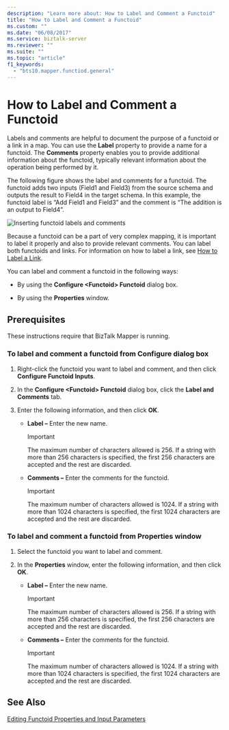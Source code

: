 ```yaml
---
description: "Learn more about: How to Label and Comment a Functoid"
title: "How to Label and Comment a Functoid"
ms.custom: ""
ms.date: "06/08/2017"
ms.service: biztalk-server
ms.reviewer: ""
ms.suite: ""
ms.topic: "article"
f1_keywords: 
  - "bts10.mapper.functiod.general"
---
```

# How to Label and Comment a Functoid
Labels and comments are helpful to document the purpose of a functoid or a link in a map. You can use the **Label** property to provide a name for a functoid. The **Comments** property enables you to provide additional information about the functoid, typically relevant information about the operation being performed by it.  
  
 The following figure shows the label and comments for a functoid. The functoid adds two inputs (Field1 and Field3) from the source schema and outputs the result to Field4 in the target schema. In this example, the functoid label is “Add Field1 and Field3” and the comment is “The addition is an output to Field4”.  
  
 ![Inserting functoid labels and comments](../core/media/label.gif "Label_")  
  
 Because a functoid can be a part of very complex mapping, it is important to label it properly and also to provide relevant comments. You can label both functoids and links. For information on how to label a link, see [How to Label a Link](../core/how-to-label-a-link.md).  
  
 You can label and comment a functoid in the following ways:  
  
-   By using the **Configure \<Functoid\> Functoid** dialog box.  
  
-   By using the **Properties** window.  
  
## Prerequisites  
 These instructions require that BizTalk Mapper is running.  
  
### To label and comment a functoid from Configure dialog box  
  
1.  Right-click the functoid you want to label and comment, and then click **Configure Functoid Inputs**.  
  
2.  In the **Configure \<Functoid\> Functoid** dialog box, click the **Label and Comments** tab.  
  
3.  Enter the following information, and then click **OK**.  
  
    -   **Label –** Enter the new name.  
  
        > [!IMPORTANT]
        >  The maximum number of characters allowed is 256. If a string with more than 256 characters is specified, the first 256 characters are accepted and the rest are discarded.  
  
    -   **Comments –** Enter the comments for the functoid.  
  
        > [!IMPORTANT]
        >  The maximum number of characters allowed is 1024. If a string with more than 1024 characters is specified, the first 1024 characters are accepted and the rest are discarded.  
  
### To label and comment a functoid from Properties window  
  
1.  Select the functoid you want to label and comment.  
  
2.  In the **Properties** window, enter the following information, and then click **OK**.  
  
    -   **Label –** Enter the new name.  
  
        > [!IMPORTANT]
        >  The maximum number of characters allowed is 256. If a string with more than 256 characters is specified, the first 256 characters are accepted and the rest are discarded.  
  
    -   **Comments –** Enter the comments for the functoid.  
  
        > [!IMPORTANT]
        >  The maximum number of characters allowed is 1024. If a string with more than 1024 characters is specified, the first 1024 characters are accepted and the rest are discarded.  
  
## See Also  
 [Editing Functoid Properties and Input Parameters](../core/editing-functoid-properties-and-input-parameters.md)
